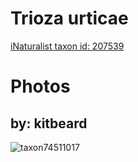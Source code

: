 
Trioza urticae
==============
  
[iNaturalist taxon id: 207539](https://www.inaturalist.org/taxa/207539)
# Photos

## by: kitbeard
  
![taxon74511017](https://inaturalist-open-data.s3.amazonaws.com/photos/80092839/medium.jpeg)